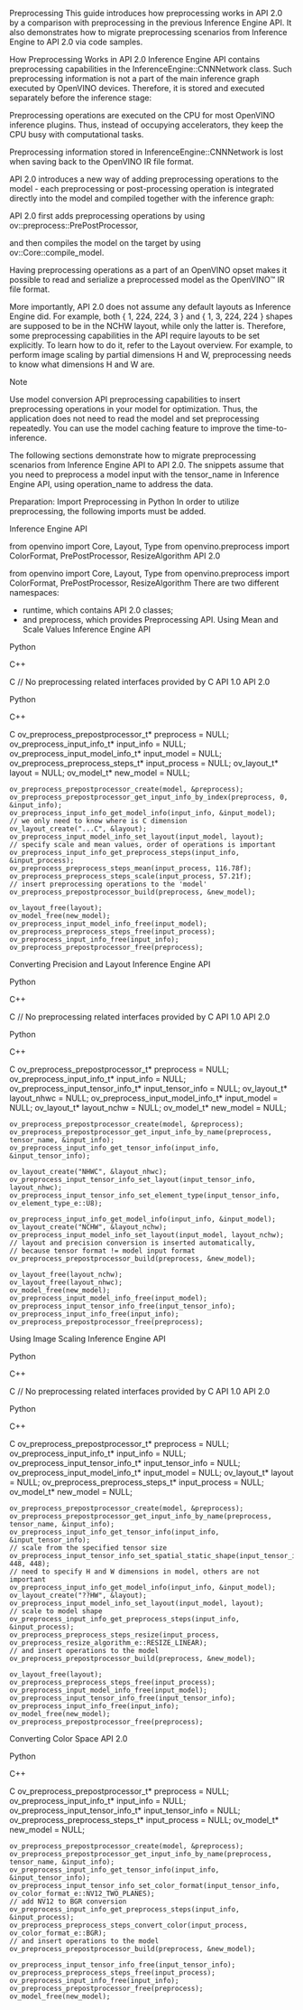 Preprocessing
This guide introduces how preprocessing works in API 2.0 by a comparison with preprocessing in the previous Inference Engine API. It also demonstrates how to migrate preprocessing scenarios from Inference Engine to API 2.0 via code samples.

How Preprocessing Works in API 2.0
Inference Engine API contains preprocessing capabilities in the InferenceEngine::CNNNetwork class. Such preprocessing information is not a part of the main inference graph executed by OpenVINO devices. Therefore, it is stored and executed separately before the inference stage:

Preprocessing operations are executed on the CPU for most OpenVINO inference plugins. Thus, instead of occupying accelerators, they keep the CPU busy with computational tasks.

Preprocessing information stored in InferenceEngine::CNNNetwork is lost when saving back to the OpenVINO IR file format.

API 2.0 introduces a new way of adding preprocessing operations to the model - each preprocessing or post-processing operation is integrated directly into the model and compiled together with the inference graph:

API 2.0 first adds preprocessing operations by using ov::preprocess::PrePostProcessor,

and then compiles the model on the target by using ov::Core::compile_model.

Having preprocessing operations as a part of an OpenVINO opset makes it possible to read and serialize a preprocessed model as the OpenVINO™ IR file format.

More importantly, API 2.0 does not assume any default layouts as Inference Engine did. For example, both { 1, 224, 224, 3 } and { 1, 3, 224, 224 } shapes are supposed to be in the NCHW layout, while only the latter is. Therefore, some preprocessing capabilities in the API require layouts to be set explicitly. To learn how to do it, refer to the Layout overview. For example, to perform image scaling by partial dimensions H and W, preprocessing needs to know what dimensions H and W are.

Note

Use model conversion API preprocessing capabilities to insert preprocessing operations in your model for optimization. Thus, the application does not need to read the model and set preprocessing repeatedly. You can use the model caching feature to improve the time-to-inference.

The following sections demonstrate how to migrate preprocessing scenarios from Inference Engine API to API 2.0. The snippets assume that you need to preprocess a model input with the tensor_name in Inference Engine API, using operation_name to address the data.

Preparation: Import Preprocessing in Python
In order to utilize preprocessing, the following imports must be added.

Inference Engine API

from openvino import Core, Layout, Type
from openvino.preprocess import ColorFormat, PrePostProcessor, ResizeAlgorithm
API 2.0

from openvino import Core, Layout, Type
from openvino.preprocess import ColorFormat, PrePostProcessor, ResizeAlgorithm
There are two different namespaces:
* runtime, which contains API 2.0 classes;
* and preprocess, which provides Preprocessing API.
Using Mean and Scale Values
Inference Engine API


Python

C++

C
    // No preprocessing related interfaces provided by C API 1.0
API 2.0


Python

C++

C
    ov_preprocess_prepostprocessor_t* preprocess = NULL;
    ov_preprocess_input_info_t* input_info = NULL;
    ov_preprocess_input_model_info_t* input_model = NULL;
    ov_preprocess_preprocess_steps_t* input_process = NULL;
    ov_layout_t* layout = NULL;
    ov_model_t* new_model = NULL;

    ov_preprocess_prepostprocessor_create(model, &preprocess);
    ov_preprocess_prepostprocessor_get_input_info_by_index(preprocess, 0, &input_info);
    ov_preprocess_input_info_get_model_info(input_info, &input_model);
    // we only need to know where is C dimension
    ov_layout_create("...C", &layout);
    ov_preprocess_input_model_info_set_layout(input_model, layout);
    // specify scale and mean values, order of operations is important
    ov_preprocess_input_info_get_preprocess_steps(input_info, &input_process);
    ov_preprocess_preprocess_steps_mean(input_process, 116.78f);
    ov_preprocess_preprocess_steps_scale(input_process, 57.21f);
    // insert preprocessing operations to the 'model'
    ov_preprocess_prepostprocessor_build(preprocess, &new_model);

    ov_layout_free(layout);
    ov_model_free(new_model);
    ov_preprocess_input_model_info_free(input_model);
    ov_preprocess_preprocess_steps_free(input_process);
    ov_preprocess_input_info_free(input_info);
    ov_preprocess_prepostprocessor_free(preprocess);
Converting Precision and Layout
Inference Engine API


Python

C++

C
    // No preprocessing related interfaces provided by C API 1.0
API 2.0


Python

C++

C
    ov_preprocess_prepostprocessor_t* preprocess = NULL;
    ov_preprocess_input_info_t* input_info = NULL;
    ov_preprocess_input_tensor_info_t* input_tensor_info = NULL;
    ov_layout_t* layout_nhwc = NULL;
    ov_preprocess_input_model_info_t* input_model = NULL;
    ov_layout_t* layout_nchw = NULL;
    ov_model_t* new_model = NULL;

    ov_preprocess_prepostprocessor_create(model, &preprocess);
    ov_preprocess_prepostprocessor_get_input_info_by_name(preprocess, tensor_name, &input_info);
    ov_preprocess_input_info_get_tensor_info(input_info, &input_tensor_info);

    ov_layout_create("NHWC", &layout_nhwc);
    ov_preprocess_input_tensor_info_set_layout(input_tensor_info, layout_nhwc);
    ov_preprocess_input_tensor_info_set_element_type(input_tensor_info, ov_element_type_e::U8);

    ov_preprocess_input_info_get_model_info(input_info, &input_model);
    ov_layout_create("NCHW", &layout_nchw);
    ov_preprocess_input_model_info_set_layout(input_model, layout_nchw);
    // layout and precision conversion is inserted automatically,
    // because tensor format != model input format
    ov_preprocess_prepostprocessor_build(preprocess, &new_model);

    ov_layout_free(layout_nchw);
    ov_layout_free(layout_nhwc);
    ov_model_free(new_model);
    ov_preprocess_input_model_info_free(input_model);
    ov_preprocess_input_tensor_info_free(input_tensor_info);
    ov_preprocess_input_info_free(input_info);
    ov_preprocess_prepostprocessor_free(preprocess);
Using Image Scaling
Inference Engine API


Python

C++

C
    // No preprocessing related interfaces provided by C API 1.0
API 2.0


Python

C++

C
    ov_preprocess_prepostprocessor_t* preprocess = NULL;
    ov_preprocess_input_info_t* input_info = NULL;
    ov_preprocess_input_tensor_info_t* input_tensor_info = NULL;
    ov_preprocess_input_model_info_t* input_model = NULL;
    ov_layout_t* layout = NULL;
    ov_preprocess_preprocess_steps_t* input_process = NULL;
    ov_model_t* new_model = NULL;

    ov_preprocess_prepostprocessor_create(model, &preprocess);
    ov_preprocess_prepostprocessor_get_input_info_by_name(preprocess, tensor_name, &input_info);
    ov_preprocess_input_info_get_tensor_info(input_info, &input_tensor_info);
    // scale from the specified tensor size
    ov_preprocess_input_tensor_info_set_spatial_static_shape(input_tensor_info, 448, 448);
    // need to specify H and W dimensions in model, others are not important
    ov_preprocess_input_info_get_model_info(input_info, &input_model);
    ov_layout_create("??HW", &layout);
    ov_preprocess_input_model_info_set_layout(input_model, layout);
    // scale to model shape
    ov_preprocess_input_info_get_preprocess_steps(input_info, &input_process);
    ov_preprocess_preprocess_steps_resize(input_process, ov_preprocess_resize_algorithm_e::RESIZE_LINEAR);
    // and insert operations to the model
    ov_preprocess_prepostprocessor_build(preprocess, &new_model);

    ov_layout_free(layout);
    ov_preprocess_preprocess_steps_free(input_process);
    ov_preprocess_input_model_info_free(input_model);
    ov_preprocess_input_tensor_info_free(input_tensor_info);
    ov_preprocess_input_info_free(input_info);
    ov_model_free(new_model);
    ov_preprocess_prepostprocessor_free(preprocess);
Converting Color Space
API 2.0


Python

C++

C
    ov_preprocess_prepostprocessor_t* preprocess = NULL;
    ov_preprocess_input_info_t* input_info = NULL;
    ov_preprocess_input_tensor_info_t* input_tensor_info = NULL;
    ov_preprocess_preprocess_steps_t* input_process = NULL;
    ov_model_t* new_model = NULL;

    ov_preprocess_prepostprocessor_create(model, &preprocess);
    ov_preprocess_prepostprocessor_get_input_info_by_name(preprocess, tensor_name, &input_info);
    ov_preprocess_input_info_get_tensor_info(input_info, &input_tensor_info);
    ov_preprocess_input_tensor_info_set_color_format(input_tensor_info, ov_color_format_e::NV12_TWO_PLANES);
    // add NV12 to BGR conversion
    ov_preprocess_input_info_get_preprocess_steps(input_info, &input_process);
    ov_preprocess_preprocess_steps_convert_color(input_process, ov_color_format_e::BGR);
    // and insert operations to the model
    ov_preprocess_prepostprocessor_build(preprocess, &new_model);

    ov_preprocess_input_tensor_info_free(input_tensor_info);
    ov_preprocess_preprocess_steps_free(input_process);
    ov_preprocess_input_info_free(input_info);
    ov_preprocess_prepostprocessor_free(preprocess);
    ov_model_free(new_model);